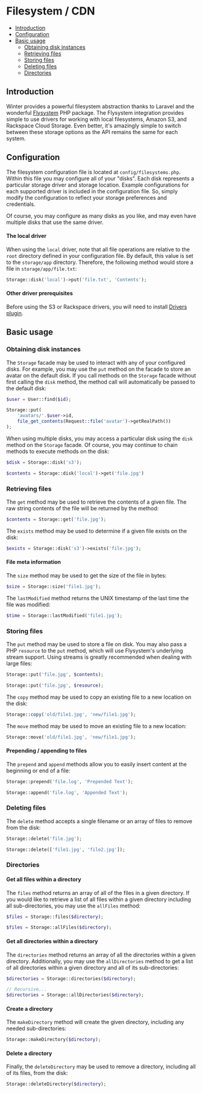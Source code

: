 # Filesystem / CDN

- [Introduction](#introduction)
- [Configuration](#configuration)
- [Basic usage](#basic-usage)
    - [Obtaining disk instances](#obtaining-disk-instances)
    - [Retrieving files](#retrieving-files)
    - [Storing files](#storing-files)
    - [Deleting files](#deleting-files)
    - [Directories](#directories)

<a name="introduction"></a>
## Introduction

Winter provides a powerful filesystem abstraction thanks to Laravel and the wonderful [Flysystem](https://github.com/thephpleague/flysystem) PHP package. The Flysystem integration provides simple to use drivers for working with local filesystems, Amazon S3, and Rackspace Cloud Storage. Even better, it's amazingly simple to switch between these storage options as the API remains the same for each system.

<a name="configuration"></a>
## Configuration

The filesystem configuration file is located at `config/filesystems.php`. Within this file you may configure all of your "disks". Each disk represents a particular storage driver and storage location. Example configurations for each supported driver is included in the configuration file. So, simply modify the configuration to reflect your storage preferences and credentials.

Of course, you may configure as many disks as you like, and may even have multiple disks that use the same driver.

#### The local driver

When using the `local` driver, note that all file operations are relative to the `root` directory defined in your configuration file. By default, this value is set to the `storage/app` directory. Therefore, the following method would store a file in `storage/app/file.txt`:

```php
Storage::disk('local')->put('file.txt', 'Contents');
```
#### Other driver prerequisites

Before using the S3 or Rackspace drivers, you will need to install [Drivers plugin](https://github.com/wintercms/wn-drivers-plugin).

<a name="basic-usage"></a>
## Basic usage

<a name="obtaining-disk-instances"></a>
### Obtaining disk instances

The `Storage` facade may be used to interact with any of your configured disks. For example, you may use the `put` method on the facade to store an avatar on the default disk. If you call methods on the `Storage` facade without first calling the `disk` method, the method call will automatically be passed to the default disk:

```php
$user = User::find($id);

Storage::put(
    'avatars/'.$user->id,
    file_get_contents(Request::file('avatar')->getRealPath())
);
```
When using multiple disks, you may access a particular disk using the `disk` method on the `Storage` facade. Of course, you may continue to chain methods to execute methods on the disk:

```php
$disk = Storage::disk('s3');

$contents = Storage::disk('local')->get('file.jpg')
```

<a name="retrieving-files"></a>
### Retrieving files

The `get` method may be used to retrieve the contents of a given file. The raw string contents of the file will be returned by the method:

```php
$contents = Storage::get('file.jpg');
```

The `exists` method may be used to determine if a given file exists on the disk:

```php
$exists = Storage::disk('s3')->exists('file.jpg');
```

#### File meta information

The `size` method may be used to get the size of the file in bytes:

```php
$size = Storage::size('file1.jpg');
```

The `lastModified` method returns the UNIX timestamp of the last time the file was modified:

```php
$time = Storage::lastModified('file1.jpg');
```

<a name="storing-files"></a>
### Storing files

The `put` method may be used to store a file on disk. You may also pass a PHP `resource` to the `put` method, which will use Flysystem's underlying stream support. Using streams is greatly recommended when dealing with large files:

```php
Storage::put('file.jpg', $contents);

Storage::put('file.jpg', $resource);
```

The `copy` method may be used to copy an existing file to a new location on the disk:

```php
Storage::copy('old/file1.jpg', 'new/file1.jpg');
```

The `move` method may be used to move an existing file to a new location:

```php
Storage::move('old/file1.jpg', 'new/file1.jpg');
```

#### Prepending / appending to files

The `prepend` and `append` methods allow you to easily insert content at the beginning or end of a file:

```php
Storage::prepend('file.log', 'Prepended Text');

Storage::append('file.log', 'Appended Text');
```

<a name="deleting-files"></a>
### Deleting files

The `delete` method accepts a single filename or an array of files to remove from the disk:

```php
Storage::delete('file.jpg');

Storage::delete(['file1.jpg', 'file2.jpg']);
```

<a name="directories"></a>
### Directories

#### Get all files within a directory

The `files` method returns an array of all of the files in a given directory. If you would like to retrieve a list of all files within a given directory including all sub-directories, you may use the `allFiles` method:

```php
$files = Storage::files($directory);

$files = Storage::allFiles($directory);
```

#### Get all directories within a directory

The `directories` method returns an array of all the directories within a given directory. Additionally, you may use the `allDirectories` method to get a list of all directories within a given directory and all of its sub-directories:

```php
$directories = Storage::directories($directory);

// Recursive...
$directories = Storage::allDirectories($directory);
```

#### Create a directory

The `makeDirectory` method will create the given directory, including any needed sub-directories:

```php
Storage::makeDirectory($directory);
```

#### Delete a directory

Finally, the `deleteDirectory` may be used to remove a directory, including all of its files, from the disk:

```php
Storage::deleteDirectory($directory);
```
